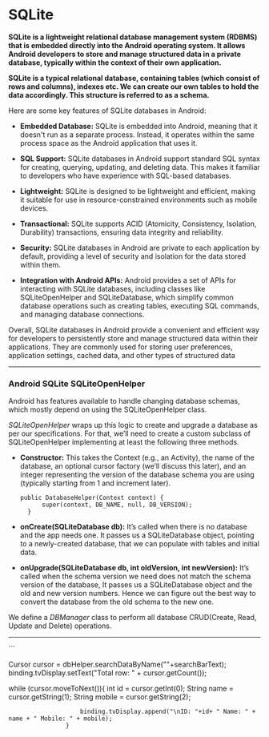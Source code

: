 # SQLite

**SQLite is a lightweight relational database management system (RDBMS) that is embedded directly into the Android operating system. It allows Android developers to store and manage structured data in a private database, typically within the context of their own application.**

**SQLite is a typical relational database, containing tables (which consist of rows and columns), indexes etc. We can create our own tables to hold the data accordingly. This structure is referred to as a schema.**

Here are some key features of SQLite databases in Android:

* **Embedded Database:** SQLite is embedded into Android, meaning that it doesn't run as a separate process. Instead, it operates within the same process space as the Android application that uses it.

* **SQL Support:** SQLite databases in Android support standard SQL syntax for creating, querying, updating, and deleting data. This makes it familiar to developers who have experience with SQL-based databases.

* **Lightweight:** SQLite is designed to be lightweight and efficient, making it suitable for use in resource-constrained environments such as mobile devices.

* **Transactional:** SQLite supports ACID (Atomicity, Consistency, Isolation, Durability) transactions, ensuring data integrity and reliability.

* **Security:** SQLite databases in Android are private to each application by default, providing a level of security and isolation for the data stored within them.

* **Integration with Android APIs:** Android provides a set of APIs for interacting with SQLite databases, including classes like SQLiteOpenHelper and SQLiteDatabase, which simplify common database operations such as creating tables, executing SQL commands, and managing database connections.

Overall, SQLite databases in Android provide a convenient and efficient way for developers to persistently store and manage structured data within their applications. They are commonly used for storing user preferences, application settings, cached data, and other types of structured data

<hr>

### Android SQLite SQLiteOpenHelper

Android has features available to handle changing database schemas, which mostly depend on using the SQLiteOpenHelper class. 

*SQLiteOpenHelper* wraps up this logic to create and upgrade a database as per our specifications. For that, we’ll need to create a custom subclass of SQLiteOpenHelper implementing at least the following three methods.

* **Constructor:** This takes the Context (e.g., an Activity), the name of the database, an optional cursor factory (we’ll discuss this later), and an integer representing the version of the database schema you are using (typically starting from 1 and increment later).

  ```
  public DatabaseHelper(Context context) {
        super(context, DB_NAME, null, DB_VERSION);
    }
  ```

* **onCreate(SQLiteDatabase db):** It’s called when there is no database and the app needs one. It passes us a SQLiteDatabase object, pointing to a newly-created database, that we can populate with tables and initial data.
* **onUpgrade(SQLiteDatabase db, int oldVersion, int newVersion):** It’s called when the schema version we need does not match the schema version of the database, It passes us a SQLiteDatabase object and the old and new version numbers. Hence we can figure out the best way to convert the database from the old schema to the new one.

We define a *DBManager* class to perform all database CRUD(Create, Read, Update and Delete) operations.

<hr>
  ```

Cursor cursor = dbHelper.searchDataByName(""+searchBarText);
                binding.tvDisplay.setText("Total row: " + cursor.getCount());
  
  while (cursor.moveToNext()){
                        int id = cursor.getInt(0);
                        String name = cursor.getString(1);
                        String mobile = cursor.getString(2);

                        binding.tvDisplay.append("\nID: "+id+ " Name: " + name + " Mobile: " + mobile);
                    }
  ```
